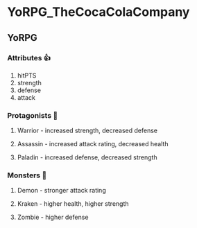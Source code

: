 # YoRPG_TheCocaColaCompany
## YoRPG

### Attributes :thumbsup:

1. hitPTS
2. strength
3. defense
4. attack

### Protagonists :angel:

1. Warrior - increased strength, decreased defense

2. Assassin - increased attack rating, decreased health

3. Paladin - increased defense, decreased strength


### Monsters :japanese_ogre:

1. Demon - stronger attack rating

2. Kraken - higher health, higher strength

3. Zombie - higher defense
